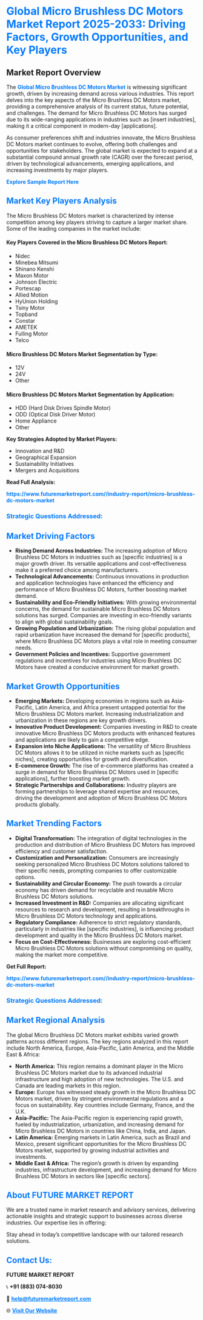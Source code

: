<h1 style="color: #007BFF;">Global Micro Brushless DC Motors Market Report 2025-2033: Driving Factors, Growth Opportunities, and Key Players</h1>

<section id="overview">
<h2>Market Report Overview</h2>
<p>The <a href="https://www.futuremarketreport.com//industry-report/micro-brushless-dc-motors-market" style="color: #007BFF; text-decoration: none;"><strong>Global Micro Brushless DC Motors Market</strong></a> is witnessing significant growth, driven by increasing demand across various industries. This report delves into the key aspects of the Micro Brushless DC Motors market, providing a comprehensive analysis of its current status, future potential, and challenges. The demand for Micro Brushless DC Motors has surged due to its wide-ranging applications in industries such as [insert industries], making it a critical component in modern-day [applications].</p>
<p>As consumer preferences shift and industries innovate, the Micro Brushless DC Motors market continues to evolve, offering both challenges and opportunities for stakeholders. The global market is expected to expand at a substantial compound annual growth rate (CAGR) over the forecast period, driven by technological advancements, emerging applications, and increasing investments by major players.</p>
</section>

<section id="overview">
<p><a href="https://www.futuremarketreport.com//request-sample/reportId=50157" style="color: #007BFF; text-decoration: none;"><strong>Explore Sample Report Here</strong></a></p>
</section>

<section id="key-players">
<h2 style="color: #007BFF;">Market Key Players Analysis</h2>
<p>The Micro Brushless DC Motors market is characterized by intense competition among key players striving to capture a larger market share. Some of the leading companies in the market include:</p>
<h4>Key Players Covered in the Micro Brushless DC Motors Report:</h4>
<ul><li>Nidec</li><li>Minebea Mitsumi</li><li>Shinano Kenshi</li><li>Maxon Motor</li><li>Johnson Electric</li><li>Portescap</li><li>Allied Motion</li><li>HyUnion Holding</li><li>Tsiny Motor</li><li>Topband</li><li>Constar</li><li>AMETEK</li><li>Fulling Motor</li><li>Telco</li></ul>
<h4>Micro Brushless DC Motors Market Segmentation by Type:</h4>
<ul><li>12V</li><li>24V</li><li>Other</li></ul>

<h4>Micro Brushless DC Motors Market Segmentation by Application:</h4>
<ul><li>HDD (Hard Disk Drives Spindle Motor)</li><li>ODD (Optical Disk Driver Motor)</li><li>Home Appliance</li><li>Other</li></ul>
<p><strong>Key Strategies Adopted by Market Players:</strong></p>
<ul>
<li>Innovation and R&D</li>
<li>Geographical Expansion</li>
<li>Sustainability Initiatives</li>
<li>Mergers and Acquisitions</li>
</ul>
</section>

<section>
<p><strong>Read Full Analysis: </strong></p><a href="https://www.futuremarketreport.com//industry-report/micro-brushless-dc-motors-market" style="color: #007BFF; text-decoration: none;"><strong>https://www.futuremarketreport.com//industry-report/micro-brushless-dc-motors-market</strong></a>
<h3 style="color: #007BFF;">Strategic Questions Addressed:</h3>
</section>

<section id="driving-factors">
<h2 style="color: #007BFF;">Market Driving Factors</h2>
<ul>
<li><strong>Rising Demand Across Industries:</strong> The increasing adoption of Micro Brushless DC Motors in industries such as [specific industries] is a major growth driver. Its versatile applications and cost-effectiveness make it a preferred choice among manufacturers.</li>
<li><strong>Technological Advancements:</strong> Continuous innovations in production and application technologies have enhanced the efficiency and performance of Micro Brushless DC Motors, further boosting market demand.</li>
<li><strong>Sustainability and Eco-Friendly Initiatives:</strong> With growing environmental concerns, the demand for sustainable Micro Brushless DC Motors solutions has surged. Companies are investing in eco-friendly variants to align with global sustainability goals.</li>
<li><strong>Growing Population and Urbanization:</strong> The rising global population and rapid urbanization have increased the demand for [specific products], where Micro Brushless DC Motors plays a vital role in meeting consumer needs.</li>
<li><strong>Government Policies and Incentives:</strong> Supportive government regulations and incentives for industries using Micro Brushless DC Motors have created a conducive environment for market growth.</li>
</ul>
</section>

<section id="growth-opportunities">
<h2 style="color: #007BFF;">Market Growth Opportunities</h2>
<ul>
<li><strong>Emerging Markets:</strong> Developing economies in regions such as Asia-Pacific, Latin America, and Africa present untapped potential for the Micro Brushless DC Motors market. Increasing industrialization and urbanization in these regions are key growth drivers.</li>
<li><strong>Innovative Product Development:</strong> Companies investing in R&D to create innovative Micro Brushless DC Motors products with enhanced features and applications are likely to gain a competitive edge.</li>
<li><strong>Expansion into Niche Applications:</strong> The versatility of Micro Brushless DC Motors allows it to be utilized in niche markets such as [specific niches], creating opportunities for growth and diversification.</li>
<li><strong>E-commerce Growth:</strong> The rise of e-commerce platforms has created a surge in demand for Micro Brushless DC Motors used in [specific applications], further boosting market growth.</li>
<li><strong>Strategic Partnerships and Collaborations:</strong> Industry players are forming partnerships to leverage shared expertise and resources, driving the development and adoption of Micro Brushless DC Motors products globally.</li>
</ul>
</section>

<section id="trending-factors">
<h2 style="color: #007BFF;">Market Trending Factors</h2>
<ul>
<li><strong>Digital Transformation:</strong> The integration of digital technologies in the production and distribution of Micro Brushless DC Motors has improved efficiency and customer satisfaction.</li>
<li><strong>Customization and Personalization:</strong> Consumers are increasingly seeking personalized Micro Brushless DC Motors solutions tailored to their specific needs, prompting companies to offer customizable options.</li>
<li><strong>Sustainability and Circular Economy:</strong> The push towards a circular economy has driven demand for recyclable and reusable Micro Brushless DC Motors solutions.</li>
<li><strong>Increased Investment in R&D:</strong> Companies are allocating significant resources to research and development, resulting in breakthroughs in Micro Brushless DC Motors technology and applications.</li>
<li><strong>Regulatory Compliance:</strong> Adherence to strict regulatory standards, particularly in industries like [specific industries], is influencing product development and quality in the Micro Brushless DC Motors market.</li>
<li><strong>Focus on Cost-Effectiveness:</strong> Businesses are exploring cost-efficient Micro Brushless DC Motors solutions without compromising on quality, making the market more competitive.</li>
</ul>
</section>

<section>
<p><strong>Get Full Report: </strong></p><a href="https://www.futuremarketreport.com//industry-report/micro-brushless-dc-motors-market" style="color: #007BFF; text-decoration: none;"><strong>https://www.futuremarketreport.com//industry-report/micro-brushless-dc-motors-market</strong></a>
<h3 style="color: #007BFF;">Strategic Questions Addressed:</h3>
</section>


<section id="regional-analysis">
<h2 style="color: #007BFF;">Market Regional Analysis</h2>
<p>The global Micro Brushless DC Motors market exhibits varied growth patterns across different regions. The key regions analyzed in this report include North America, Europe, Asia-Pacific, Latin America, and the Middle East & Africa:</p>
<ul>
<li><strong>North America:</strong> This region remains a dominant player in the Micro Brushless DC Motors market due to its advanced industrial infrastructure and high adoption of new technologies. The U.S. and Canada are leading markets in this region.</li>
<li><strong>Europe:</strong> Europe has witnessed steady growth in the Micro Brushless DC Motors market, driven by stringent environmental regulations and a focus on sustainability. Key countries include Germany, France, and the U.K.</li>
<li><strong>Asia-Pacific:</strong> The Asia-Pacific region is experiencing rapid growth, fueled by industrialization, urbanization, and increasing demand for Micro Brushless DC Motors in countries like China, India, and Japan.</li>
<li><strong>Latin America:</strong> Emerging markets in Latin America, such as Brazil and Mexico, present significant opportunities for the Micro Brushless DC Motors market, supported by growing industrial activities and investments.</li>
<li><strong>Middle East & Africa:</strong> The region’s growth is driven by expanding industries, infrastructure development, and increasing demand for Micro Brushless DC Motors in sectors like [specific sectors].</li>
</ul>
</section>

<footer>
<h2 style="color: #007BFF;">About FUTURE MARKET REPORT</h2>
<p>We are a trusted name in market research and advisory services, delivering actionable insights and strategic support to businesses across diverse industries. Our expertise lies in offering:</p>

<p>Stay ahead in today’s competitive landscape with our tailored research solutions.</p>

<h2 style="color: #007BFF;">Contact Us:</h2>
<p><strong>FUTURE MARKET REPORT</strong></p>
<p>📞 <strong>+91 (883) 074-8030</strong></p>
<p>📧 <strong><a href="mailto:help@futuremarketreport.com" style="color: #007BFF;">help@futuremarketreport.com</a></strong></p>
<p>🌐 <strong><a href="https://www.futuremarketreport.com/" style="color: #007BFF;">Visit Our Website</a></strong></p>
</footer>